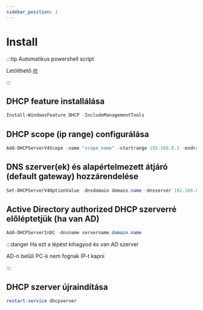 ```yaml
---
sidebar_position: 1
---
```


# Install
:::tip Automatikus powershell script

Letölthető [itt](../../../../Scripts/DHCP_Install.ps1)

:::
## DHCP feature installálása
```powershell
Install-WindowsFeature DHCP -IncludeManagementTools
```
## DHCP scope (ip range) configurálása
```powershell
Add-DHCPServerV4Scope -name "scope_name" -startrange 192.168.8.1 -endrange 192.168.8.100 -subnetmask 255.255.255.0
```
## DNS szerver(ek) és alapértelmezett átjáró (default gateway) hozzárendelése
```powershell
Set-DHCPServerV4OptionValue -dnsdomain domain.name -dnsserver 192.168.8.1, 192.168.8.2 -router 192.168.8.254
```
## Active Directory authorized DHCP szerverré előléptetjük (ha van AD)

```powershell
Add-DHCPServerInDC -dnsname servername.domain.name
```
:::danger Ha ezt a lépést kihagyod és van AD szerver

AD-n belüli PC-k nem fognak IP-t kapni

:::

## DHCP szerver újraindítása
```powershell
restart-service dhcpserver
```
